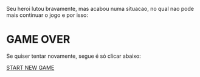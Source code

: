 Seu heroi lutou bravamente, mas acabou numa situacao, no qual nao pode mais continuar o jogo e por isso:

# GAME OVER

Se quiser tentar novamente, segue é só clicar abaixo:

[START NEW GAME](link-a-se-adicionar-no-futuro.md)